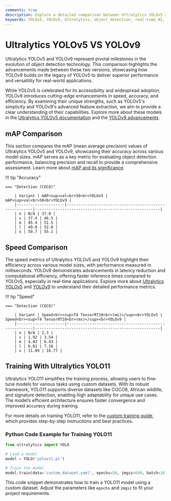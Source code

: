 ```yaml
---
comments: true
description: Explore a detailed comparison between Ultralytics YOLOv5 and YOLOv9, highlighting advancements in object detection, real-time AI capabilities, and efficiency for edge AI and computer vision applications. Learn how these models perform across various metrics and use cases.  
keywords: YOLOv5, YOLOv9, Ultralytics, object detection, real-time AI, edge AI, computer vision, model comparison, AI advancements
---
```

# Ultralytics YOLOv5 VS YOLOv9


Ultralytics YOLOv5 and YOLOv9 represent pivotal milestones in the evolution of object detection technology. This comparison highlights the advancements made between these two versions, showcasing how YOLOv9 builds on the legacy of YOLOv5 to deliver superior performance and versatility for real-world applications.  

While YOLOv5 is celebrated for its accessibility and widespread adoption, YOLOv9 introduces cutting-edge enhancements in speed, accuracy, and efficiency. By examining their unique strengths, such as YOLOv5's simplicity and YOLOv9's advanced feature extraction, we aim to provide a clear understanding of their capabilities. Explore more about these models in the [Ultralytics YOLOv5 documentation](https://docs.ultralytics.com/models/yolov5/) and the [YOLOv9 advancements](https://www.ultralytics.com/blog/ultralytics-yolo11-has-arrived-redefine-whats-possible-in-ai).


## mAP Comparison

This section compares the mAP (mean average precision) values of Ultralytics YOLOv5 and YOLOv9, showcasing their accuracy across various model sizes. mAP serves as a key metric for evaluating object detection performance, balancing precision and recall to provide a comprehensive assessment. Learn more about [mAP and its significance](https://www.ultralytics.com/glossary/mean-average-precision-map).


!!! tip "Accuracy"

	=== "Detection (COCO)"

		| Variant | mAP<sup>val<br>50<br>YOLOv5 | mAP<sup>val<br>50<br>YOLOv9 |
		|---------------------|-------------------------------------------------------|-------------------------------------------------------|
		| n | N/A | 37.8 |
		| s | 37.4 | 46.5 |
		| m | 45.4 | 51.5 |
		| l | 49.0 | 52.8 |
		| x | 50.7 | 55.1 |
		

## Speed Comparison

The speed metrics of Ultralytics YOLOv5 and YOLOv9 highlight their efficiency across various model sizes, with performance measured in milliseconds. YOLOv9 demonstrates advancements in latency reduction and computational efficiency, offering faster inference times compared to YOLOv5, especially in real-time applications. Explore more about [Ultralytics YOLOv5](https://docs.ultralytics.com/models/yolov5/) and [YOLOv9](https://docs.ultralytics.com/models/yolov9/) to understand their detailed performance metrics.


!!! tip "Speed"

	=== "Detection (COCO)"

		| Variant | Speed<br><sup>T4 TensorRT10<br>(ms)</sup><br>YOLOv5 | Speed<br><sup>T4 TensorRT10<br>(ms)</sup><br>YOLOv9 |
		|---------------------|-------------------------------------------------------|-------------------------------------------------------|
		| n | N/A | 2.3 |
		| s | 1.92 | 3.54 |
		| m | 4.03 | 6.43 |
		| l | 6.61 | 7.16 |
		| x | 11.89 | 16.77 |

## Training With Ultralytics YOLO11

Ultralytics YOLO11 simplifies the training process, allowing users to fine-tune models for various tasks using custom datasets. With its robust framework, YOLO11 supports diverse datasets like COCO8, African wildlife, and signature detection, enabling high adaptability for unique use cases. The model’s efficient architecture ensures faster convergence and improved accuracy during training.

For more details on training YOLO11, refer to the [custom training guide](https://docs.ultralytics.com/modes/train/), which provides step-by-step instructions and best practices.

### Python Code Example for Training YOLO11

```python
from ultralytics import YOLO

# Load a model
model = YOLO('yolov11.pt')  

# Train the model
model.train(data='custom_dataset.yaml', epochs=50, imgsz=640, batch=16)
```

This code snippet demonstrates how to train a YOLO11 model using a custom dataset. Adjust the parameters like `epochs` and `imgsz` to fit your project requirements.
